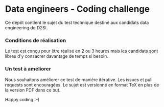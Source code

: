 # Data engineers - Coding challenge

Ce dépôt contient le sujet du test technique destiné aux candidats data engineering de D2SI.

### Conditions de réalisation

Le test est conçu pour être réalisé en 2 ou 3 heures mais les candidats sont libres d'y consacrer davantage de temps si besoin.

### Un test à améliorer

Nous souhaitons améliorer ce test de manière itérative. Les issues et pull requests sont encouragées. Le sujet est versionné en format TeX en plus de la version PDF dans ce but.

Happy coding :-)
